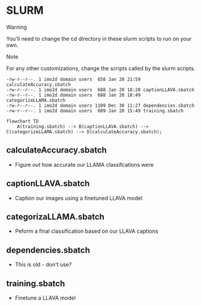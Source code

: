 # SLURM

> [!WARNING]
> You'll need to change the cd directory in these slurm scripts to run on your own.

> [!NOTE]
> For any other customizations, change the scripts called by the slurm scripts.

```
-rw-r--r--. 1 imo2d domain users  658 Jan 20 21:59 calculateAccuracy.sbatch
-rw-r--r--. 1 imo2d domain users  688 Jan 20 18:20 captionLLAVA.sbatch
-rw-r--r--. 1 imo2d domain users  688 Jan 20 18:49 categorizeLLAMA.sbatch
-rw-r--r--. 1 imo2d domain users 1109 Dec 30 11:27 dependencies.sbatch
-rw-r--r--. 1 imo2d domain users  609 Jan 20 15:49 training.sbatch
```

```mermaid
flowchart TD
    A(training.sbatch) --> B(captionLLAVA.sbatch) --> C(categorizeLLAMA.sbatch) --> D(calculateAccuracy.sbatch);
```

## calculateAccuracy.sbatch

- Figure out how accurate our LLAMA classifcations were

## captionLLAVA.sbatch

- Caption our images using a finetuned LLAVA model

## categorizaLLAMA.sbatch

- Peform a final classification based on our LLAVA captions

## dependencies.sbatch

- This is old - don't use?

## training.sbatch

- Finetune a LLAVA model
